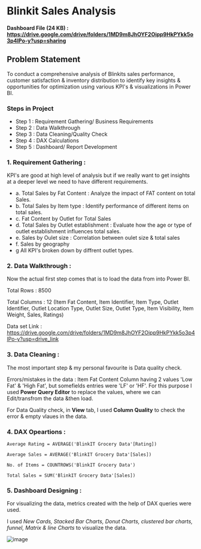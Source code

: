 # Blinkit Sales Analysis

#### Dashboard File (24 KB) : https://drive.google.com/drive/folders/1MD9m8JhOYF2Oipp9HkPYkk5o3p4lPo-y?usp=sharing

## Problem Statement

To conduct a comprehensive analysis of Blinkits sales performance, customer satisfaction & inventory distribution to identify key insights & opportunities for optimization using various KPI's & visualizations in Power BI.

### Steps in Project

- Step 1 : Requirement Gathering/ Business Requirements
- Step 2 : Data Walkthrough
- Step 3 : Data Cleaning/Quality Check
- Step 4 : DAX Calculations
- Step 5 : Dashboard/ Report Development


### 1. Requirement Gathering :

KPI's are good at high level of analysis but if we really want to get insights at a deeper level we need to have different requirements.

-   a. Total Sales by Fat Content : Analyze the impact of FAT content on total Sales.
-   b. Total Sales by Item type : Identify performance of different items on total sales.
-   c. Fat Content by Outlet for Total Sales  
-   d. Total Sales by Outlet establishment : Evaluate how the age or type of outlet establishment influences total sales.  
-   e. Sales by Oulet size : Correlation between oulet size & total sales
-   f. Sales by geography 
-   g All KPI's  broken down by diffrent outlet types.

### 2. Data Walkthrough :

Now the actual first step comes that is to load the data from into Power BI.

Total Rows : 8500

Total Columns : 12 
(Item Fat Content, Item Identifier, Item Type, Outlet Identifier, Outlet Location Type, Outlet Size, Outlet Type, Item Visibility, Item Weight, Sales, Ratings)

Data set Link : https://drive.google.com/drive/folders/1MD9m8JhOYF2Oipp9HkPYkk5o3p4lPo-y?usp=drive_link

### 3. Data Cleaning :

The most important step & my personal favourite is Data quality check.

Errors/mistakes in the data : Item Fat Content Column having 2 values 'Low Fat' & 'High Fat', but somefields entries were 'LF' or 'HF'. 
For this purpose I used **Power Query Editor** to replace the values, where we can Edit/transfrom the data &then load.

For Data Quality check, in **View** tab, I used **Column Quality** to check the error & empty vlaues in the data.

### 4. DAX Opeartions :

    Average Rating = AVERAGE('BlinkIT Grocery Data'[Rating])
    
    Average Sales = AVERAGE('BlinkIT Grocery Data'[Sales])
    
    No. of Items = COUNTROWS('BlinkIT Grocery Data')
    
    Total Sales = SUM('BlinkIT Grocery Data'[Sales])

  
### 5. Dashboard Designing :

For visualizing the data, metrics created with the help of DAX queries were used. 

I used _New Cards, Stacked Bar Charts, Donut Charts, clustered bar charts, funnel, Matrix & line Charts_ to visualize the data.

![image](https://github.com/user-attachments/assets/0191d19f-b58c-41f3-833d-edf6890eddf0)

